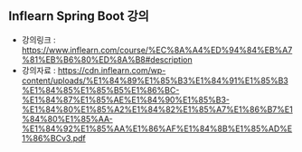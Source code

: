 ## Inflearn Spring Boot 강의
- 강의링크 : https://www.inflearn.com/course/%EC%8A%A4%ED%94%84%EB%A7%81%EB%B6%80%ED%8A%B8#description
- 강의자료 : https://cdn.inflearn.com/wp-content/uploads/%E1%84%89%E1%85%B3%E1%84%91%E1%85%B3%E1%84%85%E1%85%B5%E1%86%BC-%E1%84%87%E1%85%AE%E1%84%90%E1%85%B3-%E1%84%80%E1%85%A2%E1%84%82%E1%85%A7%E1%86%B7%E1%84%80%E1%85%AA-%E1%84%92%E1%85%AA%E1%86%AF%E1%84%8B%E1%85%AD%E1%86%BCv3.pdf